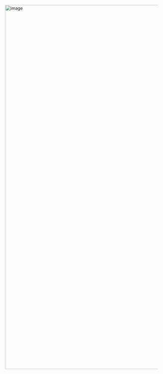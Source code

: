 <img width="2178" height="1201" alt="image" src="https://github.com/user-attachments/assets/28882334-90f0-4a97-a91c-563a26f9ed6b" />
